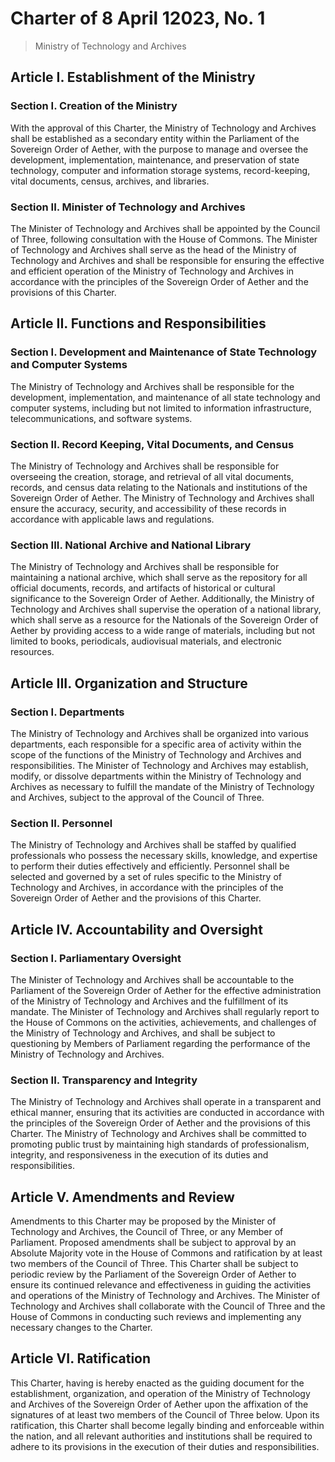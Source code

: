 # Charter of 8 April 12023, No. 1
> Ministry of Technology and Archives

## Article I. Establishment of the Ministry

### Section I. Creation of the Ministry
With the approval of this Charter, the Ministry of Technology and Archives shall be established as a secondary entity within the Parliament of the Sovereign Order of Aether, with the purpose to manage and oversee the development, implementation, maintenance, and preservation of state technology, computer and information storage systems, record-keeping, vital documents, census, archives, and libraries.

### Section II. Minister of Technology and Archives
The Minister of Technology and Archives shall be appointed by the Council of Three, following consultation with the House of Commons. The Minister of Technology and Archives shall serve as the head of the Ministry of Technology and Archives and shall be responsible for ensuring the effective and efficient operation of the Ministry of Technology and Archives in accordance with the principles of the Sovereign Order of Aether and the provisions of this Charter.

## Article II. Functions and Responsibilities

### Section I. Development and Maintenance of State Technology and Computer Systems
The Ministry of Technology and Archives shall be responsible for the development, implementation, and maintenance of all state technology and computer systems, including but not limited to information infrastructure, telecommunications, and software systems.

### Section II. Record Keeping, Vital Documents, and Census
The Ministry of Technology and Archives shall be responsible for overseeing the creation, storage, and retrieval of all vital documents, records, and census data relating to the Nationals and institutions of the Sovereign Order of Aether. The Ministry of Technology and Archives shall ensure the accuracy, security, and accessibility of these records in accordance with applicable laws and regulations.

### Section III. National Archive and National Library
The Ministry of Technology and Archives shall be responsible for maintaining a national archive, which shall serve as the repository for all official documents, records, and artifacts of historical or cultural significance to the Sovereign Order of Aether. Additionally, the Ministry of Technology and Archives shall supervise the operation of a national library, which shall serve as a resource for the Nationals of the Sovereign Order of Aether by providing access to a wide range of materials, including but not limited to books, periodicals, audiovisual materials, and electronic resources.

## Article III. Organization and Structure

### Section I. Departments
The Ministry of Technology and Archives shall be organized into various departments, each responsible for a specific area of activity within the scope of the functions of the Ministry of Technology and Archives and responsibilities. The Minister of Technology and Archives may establish, modify, or dissolve departments within the Ministry of Technology and Archives as necessary to fulfill the mandate of the Ministry of Technology and Archives, subject to the approval of the Council of Three.

### Section II. Personnel
The Ministry of Technology and Archives shall be staffed by qualified professionals who possess the necessary skills, knowledge, and expertise to perform their duties effectively and efficiently. Personnel shall be selected and governed by a set of rules specific to the Ministry of Technology and Archives, in accordance with the principles of the Sovereign Order of Aether and the provisions of this Charter.

## Article IV. Accountability and Oversight

### Section I. Parliamentary Oversight
The Minister of Technology and Archives shall be accountable to the Parliament of the Sovereign Order of Aether for the effective administration of the Ministry of Technology and Archives and the fulfillment of its mandate. The Minister of Technology and Archives shall regularly report to the House of Commons on the activities, achievements, and challenges of the Ministry of Technology and Archives, and shall be subject to questioning by Members of Parliament regarding the performance of the Ministry of Technology and Archives.

### Section II. Transparency and Integrity
The Ministry of Technology and Archives shall operate in a transparent and ethical manner, ensuring that its activities are conducted in accordance with the principles of the Sovereign Order of Aether and the provisions of this Charter. The Ministry of Technology and Archives shall be committed to promoting public trust by maintaining high standards of professionalism, integrity, and responsiveness in the execution of its duties and responsibilities.

## Article V. Amendments and Review
Amendments to this Charter may be proposed by the Minister of Technology and Archives, the Council of Three, or any Member of Parliament. Proposed amendments shall be subject to approval by an Absolute Majority vote in the House of Commons and ratification by at least two members of the Council of Three. This Charter shall be subject to periodic review by the Parliament of the Sovereign Order of Aether to ensure its continued relevance and effectiveness in guiding the activities and operations of the Ministry of Technology and Archives. The Minister of Technology and Archives shall collaborate with the Council of Three and the House of Commons in conducting such reviews and implementing any necessary changes to the Charter.

## Article VI. Ratification
This Charter, having is hereby enacted as the guiding document for the establishment, organization, and operation of the Ministry of Technology and Archives of the Sovereign Order of Aether upon the affixation of the signatures of at least two members of the Council of Three below. Upon its ratification, this Charter shall become legally binding and enforceable within the nation, and all relevant authorities and institutions shall be required to adhere to its provisions in the execution of their duties and responsibilities.
